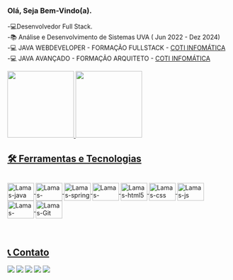 ### Olá, Seja Bem-Vindo(a). 
-💻Desenvolvedor Full Stack.<br>
-📚 Análise e Desenvolvimento de Sistemas UVA ( Jun 2022 - Dez 2024)<br>
-💻 JAVA WEBDEVELOPER - FORMAÇÃO FULLSTACK - <a href="https://www.cotiinformatica.com.br/curso/java">COTI INFOMÁTICA</a><BR>
-💻 JAVA AVANÇADO - FORMAÇÃO ARQUITETO - <a href="https://www.cotiinformatica.com.br/curso/java-avancado-arquiteto">COTI INFOMÁTICA</a>

<div>
  <a href="https://github.com/C-CCAMPOS">
  <img height="150em" src="https://github-readme-stats.vercel.app/api?username=C-CCAMPOS&show_icons=true&theme=dark"/>
  <img height="150em" src="https://github-readme-stats.vercel.app/api/top-langs/?username=C-CCAMPOS&layout=compact&langs_count=7&theme=dark"/>
</div>

## 🛠️ Ferramentas e Tecnologias

<div style="display: inline_block"><br>
  <img align="center" alt="Lamas-java" height="40" width="60" src="https://cdn.jsdelivr.net/gh/devicons/devicon/icons/java/java-original-wordmark.svg" />      
  <img align="center" alt="Lamas-angular" height="40" width="60" src="https://cdn.jsdelivr.net/gh/devicons/devicon/icons/angularjs/angularjs-original.svg" />
  <img align="center" alt="Lamas-spring" height="40" width="60" src="https://cdn.jsdelivr.net/gh/devicons/devicon/icons/spring/spring-original-wordmark.svg" />
  <img align="center" alt="Lamas-docker" height="40" width="60" src="https://cdn.jsdelivr.net/gh/devicons/devicon/icons/docker/docker-original-wordmark.svg" />
    <img align="center" alt="Lamas-html5" height="40" width="60" src="https://cdn.jsdelivr.net/gh/devicons/devicon/icons/html5/html5-plain-wordmark.svg" />
   <img align="center" alt="Lamas-css" height="40" width="60" src="https://cdn.jsdelivr.net/gh/devicons/devicon/icons/css3/css3-plain-wordmark.svg" />
   <img align="center" alt="Lamas-js" height="40" width="60" src="https://cdn.jsdelivr.net/gh/devicons/devicon/icons/javascript/javascript-plain.svg" />       
 <img align="center" alt="Lamas-bootstrap" height="40" width="60" src= "https://cdn.jsdelivr.net/gh/devicons/devicon/icons/bootstrap/bootstrap-original.svg" />
 <img align="center" alt="Lamas-Git" height="40" width="60" src= "https://cdn.jsdelivr.net/gh/devicons/devicon/icons/git/git-original.svg" />
</div>

<br>
<br>

## 📞 Contato
<div> 
    <a href="https://www.linkedin.com/in/cleber-campos-ba99001b0/" target="_blank">
    <img src="https://img.shields.io/badge/-LinkedIn-%230077B5?style=for-the-badge&logo=linkedin&logoColor=white" target="_blank"></a> 
    <a href="https://t.me/CleberCCampos" target="_blank">
    <img src="https://img.shields.io/badge/Telegram-2CA5E0?style=for-the-badge&logo=telegram&logoColor=white" target="_blank"></a> 
     <a href="https://wa.me/5521995001012" target="_blank">
    <img src="https://img.shields.io/badge/WhatsApp-25D366?style=for-the-badge&logo=whatsapp&logoColor=white" target="_blank"></a> 
    <a href="https://www.instagram.com/camposscleber/" target="_blank">
    <img src="https://img.shields.io/badge/-Instagram-%23E4405F?style=for-the-badge&logo=instagram&logoColor=white" target="_blank"></a>
    <a href = "clebercampos2011@hotmail.com">
    <img src="https://img.shields.io/badge/-Gmail-%23333?style=for-the-badge&logo=gmail&logoColor=white" target="_blank"></a>
    
  </div> 
    
  <br>
